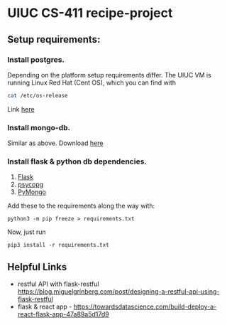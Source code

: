 # UIUC CS-411 recipe-project

## Setup requirements:
### Install postgres.
Depending on the platform setup requirements differ. The UIUC VM is running Linux Red Hat (Cent OS), which you can find with
```bash
cat /etc/os-release
```
Link [here](https://www.postgresql.org/download/linux/redhat/)

### Install mongo-db.
Similar as above. Download [here](https://docs.mongodb.com/manual/tutorial/install-mongodb-on-red-hat/)

### Install flask & python db dependencies.
1. [Flask](https://pypi.org/project/Flask/)
2. [psycopg](https://www.psycopg.org/install/)
3. [PyMongo](https://pymongo.readthedocs.io/en/stable/installation.html)

Add these to the requirements along the way with:
```
python3 -m pip freeze > requirements.txt
```

Now, just run
```
pip3 install -r requirements.txt
```

## Helpful Links
- restful API with flask-restful https://blog.miguelgrinberg.com/post/designing-a-restful-api-using-flask-restful
- flask & react app - https://towardsdatascience.com/build-deploy-a-react-flask-app-47a89a5d17d9
